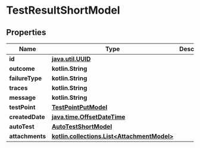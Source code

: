 
# TestResultShortModel

## Properties
| Name | Type | Description | Notes |
| ------------ | ------------- | ------------- | ------------- |
| **id** | [**java.util.UUID**](java.util.UUID.md) |  |  |
| **outcome** | **kotlin.String** |  |  |
| **failureType** | **kotlin.String** |  |  |
| **traces** | **kotlin.String** |  |  [optional] |
| **message** | **kotlin.String** |  |  [optional] |
| **testPoint** | [**TestPointPutModel**](TestPointPutModel.md) |  |  [optional] |
| **createdDate** | [**java.time.OffsetDateTime**](java.time.OffsetDateTime.md) |  |  [optional] |
| **autoTest** | [**AutoTestShortModel**](AutoTestShortModel.md) |  |  [optional] |
| **attachments** | [**kotlin.collections.List&lt;AttachmentModel&gt;**](AttachmentModel.md) |  |  [optional] |



